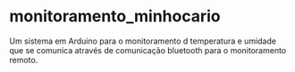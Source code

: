 # monitoramento_minhocario
Um sistema em Arduino para o monitoramento d temperatura e umidade que se comunica através de comunicação bluetooth para o monitoramento remoto.
